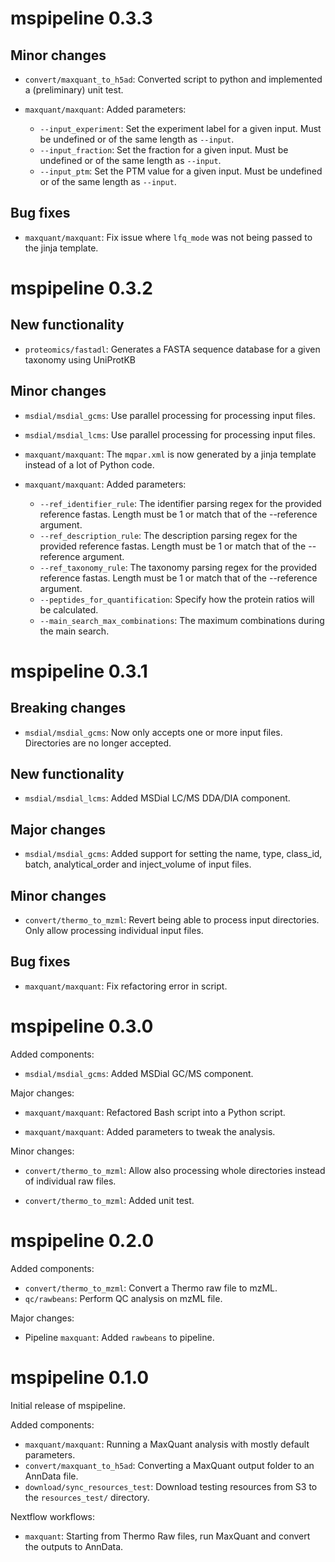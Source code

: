 # mspipeline 0.3.3

## Minor changes

* `convert/maxquant_to_h5ad`:  Converted script to python and implemented a (preliminary) unit test.

* `maxquant/maxquant`: Added parameters:

  - `--input_experiment`: Set the experiment label for a given input. Must be undefined or of the same length as `--input`.
  - `--input_fraction`: Set the fraction for a given input. Must be undefined or of the same length as `--input`.
  - `--input_ptm`: Set the PTM value for a given input. Must be undefined or of the same length as `--input`.


## Bug fixes

* `maxquant/maxquant`: Fix issue where `lfq_mode` was not being passed to the jinja template.


# mspipeline 0.3.2

## New functionality

* `proteomics/fastadl`: Generates a FASTA sequence database for a given taxonomy using UniProtKB

## Minor changes

* `msdial/msdial_gcms`: Use parallel processing for processing input files.

* `msdial/msdial_lcms`: Use parallel processing for processing input files.

* `maxquant/maxquant`: The `mqpar.xml` is now generated by a jinja template 
  instead of a lot of Python code.

* `maxquant/maxquant`: Added parameters:

  - `--ref_identifier_rule`: The identifier parsing regex for the provided reference fastas. Length must be 1 or match that of the --reference argument.
  - `--ref_description_rule`: The description parsing regex for the provided reference fastas. Length must be 1 or match that of the --reference argument.
  - `--ref_taxonomy_rule`: The taxonomy parsing regex for the provided reference fastas. Length must be 1 or match that of the --reference argument.
  - `--peptides_for_quantification`: Specify how the protein ratios will be calculated.
  - `--main_search_max_combinations`: The maximum combinations during the main search.

# mspipeline 0.3.1

## Breaking changes

* `msdial/msdial_gcms`: Now only accepts one or more input files. Directories are
  no longer accepted.

## New functionality

* `msdial/msdial_lcms`: Added MSDial LC/MS DDA/DIA component.

## Major changes

* `msdial/msdial_gcms`: Added support for setting the name, type, class_id, batch, analytical_order and inject_volume of input files.

## Minor changes

* `convert/thermo_to_mzml`: Revert being able to process input directories. Only allow
  processing individual input files.

## Bug fixes

* `maxquant/maxquant`: Fix refactoring error in script.

# mspipeline 0.3.0

Added components:

* `msdial/msdial_gcms`: Added MSDial GC/MS component.

Major changes:

* `maxquant/maxquant`: Refactored Bash script into a Python script.

* `maxquant/maxquant`: Added parameters to tweak the analysis.

Minor changes:

* `convert/thermo_to_mzml`: Allow also processing whole directories instead of 
  individual raw files.

* `convert/thermo_to_mzml`: Added unit test.


# mspipeline 0.2.0

Added components:

* `convert/thermo_to_mzml`: Convert a Thermo raw file to mzML.
* `qc/rawbeans`: Perform QC analysis on mzML file.

Major changes:

* Pipeline `maxquant`: Added `rawbeans` to pipeline.

# mspipeline 0.1.0

Initial release of mspipeline.

Added components:
 * `maxquant/maxquant`: Running a MaxQuant analysis with mostly default parameters.
 * `convert/maxquant_to_h5ad`: Converting a MaxQuant output folder to an AnnData file. 
 * `download/sync_resources_test`: Download testing resources from S3 to the `resources_test/` directory.

Nextflow workflows:
 * `maxquant`: Starting from Thermo Raw files, run MaxQuant and convert the outputs to AnnData.